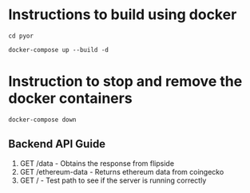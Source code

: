 # Instructions to build using docker
```
cd pyor
```
```
docker-compose up --build -d
```

# Instruction to stop and remove the docker containers
```
docker-compose down
```

## Backend API Guide
1. GET /data - Obtains the response from flipside
2. GET /ethereum-data - Returns ethereum data from coingecko
3. GET / - Test path to see if the server is running correctly